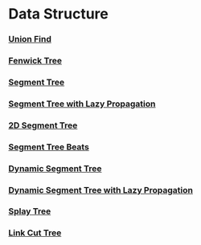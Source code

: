 # Data Structure

### [Union Find](./union_find)
### [Fenwick Tree](./fenwick_tree)
### [Segment Tree](./segment_tree)
### [Segment Tree with Lazy Propagation](.segment_tree_with_lazy_propagation)
### [2D Segment Tree](./2d_segment_tree)
### [Segment Tree Beats](./segment_tree_beats)
### [Dynamic Segment Tree](./dynamic_segment_tree)
### [Dynamic Segment Tree with Lazy Propagation](./dynamic_segment_tree_with_lazy_propagation)
### [Splay Tree](./splay_tree)
### [Link Cut Tree](./link_cut_tree)
